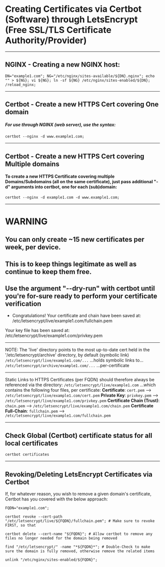 
# Creating Certificates via Certbot (Software) through LetsEncrypt (Free SSL/TLS Certificate Authority/Provider)

***
## NGINX - Creating a new NGINX host:
```
DN="example1.com"; NG="/etc/nginx/sites-available/${DN}.nginx"; echo "" > ${NG}; vi ${NG}; ln -sf ${NG} /etc/nginx/sites-enabled/${DN}; /reload_nginx;
```


***
## Certbot - Create a new HTTPS  Cert covering One domain
##### For use through NGINX (web server), use the syntax:
```
certbot --nginx -d www.example1.com;

```

***
## Certbot - Create a new HTTPS Cert covering Multiple domains
#### To create a new HTTPS Certificate covering multiple Domains/Subdomains (all on the same certificate), just pass additional "-d" arguments into certbot, one for each (sub)domain:
```
certbot --nginx -d example1.com -d www.example1.com;
```


***
# WARNING
## You can only create ~15 new certificates per week, per device.
## This is to keep things legitimate as well as continue to keep them free.
## Use the argument "--dry-run" with certbot until you're for-sure ready to perform your certificate verification


- Congratulations! Your certificate and chain have been saved at:
/etc/letsencrypt/live/example1.com/fullchain.pem

Your key file has been saved at:
/etc/letsencrypt/live/example1.com/privkey.pem


***
NOTE: The 'live' directory points to the most up-to-date cert held in the '/etc/letsencrypt/archive' directory, by default (symbolic link)
```/etc/letsencrypt/live/example1.com/...```
...holds symbolic links to...
```/etc/letsencrypt/archive/example1.com/...```
...per-certificate

***
Static Links to HTTPS Certificates (per FQDN) should therefore always be referenced via the directory:
```/etc/letsencrypt/live/example1.com```
...which contains the following four files, per certificate:
**Certificate**: ```cert.pem```   -->   ```/etc/letsencrypt/live/example1.com/cert.pem```
**Private Key**: ```privkey.pem```   -->   ```/etc/letsencrypt/live/example1.com/privkey.pem```
**Certificate Chain (Trust)**: ```chain.pem```   -->   ```/etc/letsencrypt/live/example1.com/chain.pem```
**Certificate Full-Chain**: ```fullchain.pem```   -->   ```/etc/letsencrypt/live/example1.com/fullchain.pem```


***
## Check Global (Certbot) certificate status for all local certificates
```
certbot certificates
```


*** 
## Revoking/Deleting LetsEncrypt Certificates via Certbot
If, for whatever reason, you wish to remove a given domain's certificate, Certbot has you covered with the below approach:
```
FQDN="example1.com";

certbot revoke --cert-path "/etc/letsencrypt/live/${FQDN}/fullchain.pem"; # Make sure to revoke FIRST, so that 

certbot delete --cert-name "${FQDN}"; # Allow certbot to remove any files no longer needed for the domain being removed

find "/etc/letsencrypt/" -name "*${FQDN}*"; # Double-Check to make sure the domain is fully removed, otherwise remove the related items

unlink "/etc/nginx/sites-enabled/${FQDN}";
```